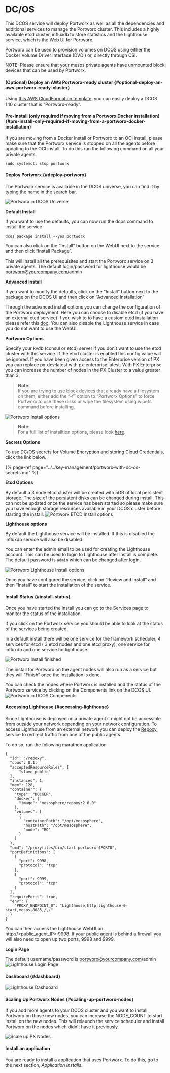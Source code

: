 # DC/OS

This DCOS service will deploy Portworx as well as all the dependencies and additional services to manage the Portworx cluster. This includes a highly available etcd cluster, influxdb to store statistics and the Lighthouse service, which is the Web UI for Portworx.

Portworx can be used to provision volumes on DCOS using either the Docker Volume Driver Interface \(DVDI\) or, directly through CSI.

NOTE: Please ensure that your mesos private agents have unmounted block devices that can be used by Portworx.

#### \(Optional\) Deploy an AWS Portworx-ready cluster {#optional-deploy-an-aws-portworx-ready-cluster}

Using [this AWS CloudFormation template](https://docs.portworx.com/scheduler/mesosphere-dcos/px-ready-aws-cf.html), you can easily deploy a DCOS 1.10 cluster that is “Portworx-ready”.

#### Pre-install \(only required if moving from a Portworx Docker installation\) {#pre-install-only-required-if-moving-from-a-portworx-docker-installation}

If you are moving from a Docker install or Portworx to an OCI install, please make sure that the Portworx service is stopped on all the agents before updating to the OCI install. To do this run the following command on all your private agents:

```text
sudo systemctl stop portworx
```

#### Deploy Portworx {#deploy-portworx}

The Portworx service is available in the DCOS universe, you can find it by typing the name in the search bar.

![Portworx in DCOS Universe](https://docs.portworx.com/images/dcos-px-universe.png)

**Default Install**

If you want to use the defaults, you can now run the dcos command to install the service

```text
dcos package install --yes portworx
```

You can also click on the “Install” button on the WebUI next to the service and then click “Install Package”.

This will install all the prerequisites and start the Portworx service on 3 private agents. The default login/password for lighthouse would be portworx@yourcompany.com/admin

**Advanced Install**

If you want to modify the defaults, click on the “Install” button next to the package on the DCOS UI and then click on “Advanced Installation”

Through the advanced install options you can change the configuration of the Portworx deployment. Here you can choose to disable etcd \(if you have an external etcd service\) If you wish to to have a custom etcd installation please refer this [doc](https://docs.portworx.com/maintain/etcd.html). You can also disable the Lighthouse service in case you do not want to use the WebUI.

**Portworx Options**

Specify your kvdb \(consul or etcd\) server if you don’t want to use the etcd cluster with this service. If the etcd cluster is enabled this config value will be ignored. If you have been given access to the Enterprise version of PX you can replace px-dev:latest with px-enterprise:latest. With PX Enterprise you can increase the number of nodes in the PX Cluster to a value greater than 3.

> **Note:**  
> If you are trying to use block devices that already have a filesystem on them, either add the “-f” option to “Portworx Options” to force Portworx to use these disks or wipe the filesystem using wipefs command before installing.

![Portworx Install options](https://docs.portworx.com/images/dcos-px-install-options.png)

> **Note:**  
> For a full list of installtion options, please look [here](https://docs.portworx.com/runc/options.html#opts).

**Secrets Options**

To use DC/OS secrets for Volume Encryption and storing Cloud Credentials, click the link below.

{% page-ref page="../../key-management/portworx-with-dc-os-secrets.md" %}

**Etcd Options**

By default a 3 node etcd cluster will be created with 5GB of local persistent storage. The size of the persistent disks can be changed during install. This can not be updated once the service has been started so please make sure you have enough storage resources available in your DCOS cluster before starting the install. ![Portworx ETCD Install options](https://docs.portworx.com/images/dcos-px-etcd-options.png)

**Lighthouse options**

By default the Lighthouse service will be installed. If this is disabled the influxdb service will also be disabled.

You can enter the admin email to be used for creating the Lighthouse account. This can be used to login to Lighthouse after install is complete. The default password is `admin` which can be changed after login.

![Portworx Lighthouse Install options](https://docs.portworx.com/images/dcos-px-lighthouse-options.png)

Once you have configured the service, click on “Review and Install” and then “Install” to start the installation of the service.

#### Install Status {#install-status}

Once you have started the install you can go to the Services page to monitor the status of the installation.

If you click on the Portworx service you should be able to look at the status of the services being created.

In a default install there will be one service for the framework scheduler, 4 services for etcd \( 3 etcd nodes and one etcd proxy\), one service for influxdb and one service for lighthouse.

![Portworx Install finished](https://docs.portworx.com/images/dcos-px-install-finished.png)

The install for Portworx on the agent nodes will also run as a service but they will “Finish” once the installation is done.

You can check the nodes where Portworx is installed and the status of the Portworx service by clicking on the Components link on the DCOS UI. ![Portworx in DCOS Compenents](https://docs.portworx.com/images/dcos-px-components.png)

#### Accessing Lighthouse {#accessing-lighthouse}

Since Lighthouse is deployed on a private agent it might not be accessible from outside your network depending on your network configuration. To access Lighthouse from an external network you can deploy the [Repoxy](https://gist.github.com/nlsun/877411115f7e3b885b5e9daa8821722f) service to redirect traffic from one of the public agents.

To do so, run the following marathon application

```text
{
  "id": "/repoxy",
  "cpus": 0.1,
  "acceptedResourceRoles": [
      "slave_public"
  ],
  "instances": 1,
  "mem": 128,
  "container": {
    "type": "DOCKER",
    "docker": {
      "image": "mesosphere/repoxy:2.0.0"
    },
    "volumes": [
      {
        "containerPath": "/opt/mesosphere",
        "hostPath": "/opt/mesosphere",
        "mode": "RO"
      }
    ]
  },
  "cmd": "/proxyfiles/bin/start portworx $PORT0",
  "portDefinitions": [
    {
      "port": 9998,
      "protocol": "tcp"
    },
    {
      "port": 9999,
      "protocol": "tcp"
    }
  ],
  "requirePorts": true,
  "env": {
    "PROXY_ENDPOINT_0": "Lighthouse,http,lighthouse-0-start,mesos,8085,/,/"
  }
}
```

You can then access the Lighthouse WebUI on http://&lt;public\_agent\_IP&gt;:9998. If your public agent is behind a firewall you will also need to open up two ports, 9998 and 9999.

**Login Page**

The default username/password is portworx@yourcompany.com/admin ![Lighthouse Login Page](https://docs.portworx.com/images/dcos-px-lighthouse-login.png)

#### Dashboard {#dashboard}

![Lighthouse Dashboard](https://docs.portworx.com/images/dcos-px-lighthouse-dashboard.png)

#### Scaling Up Portworx Nodes {#scaling-up-portworx-nodes}

If you add more agents to your DCOS cluster and you want to install Portworx on those new nodes, you can increase the NODE\_COUNT to start install on the new nodes. This will relaunch the service scheduler and install Portworx on the nodes which didn’t have it previously.

![Scale up PX Nodes](https://docs.portworx.com/images/dcos-px-scale-up.png)

#### Install an application

You are ready to install a application that uses Portworx. To do this, go to the next section, _Application Installs_.

